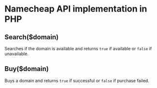 # Namecheap API implementation in PHP

## Search($domain)
Searches if the domain is available and returns `true` if available or `false` if unavailable.

## Buy($domain)
Buys a domain and returns `true` if successful or `false` if purchase failed.

